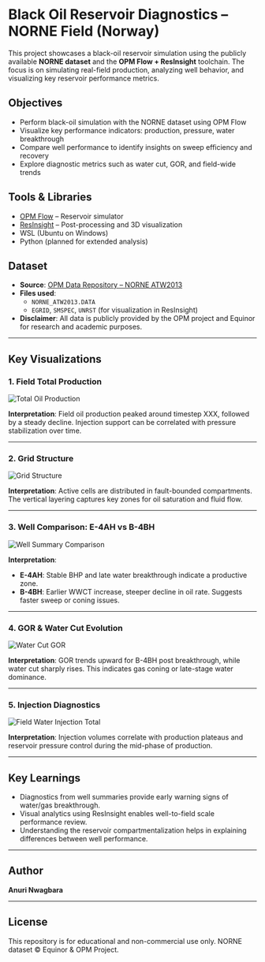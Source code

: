 #  Black Oil Reservoir Diagnostics – NORNE Field (Norway)

This project showcases a black-oil reservoir simulation using the publicly available **NORNE dataset** and the **OPM Flow + ResInsight** toolchain. The focus is on simulating real-field production, analyzing well behavior, and visualizing key reservoir performance metrics.

##  Objectives

- Perform black-oil simulation with the NORNE dataset using OPM Flow
- Visualize key performance indicators: production, pressure, water breakthrough
- Compare well performance to identify insights on sweep efficiency and recovery
- Explore diagnostic metrics such as water cut, GOR, and field-wide trends

##  Tools & Libraries

- [OPM Flow](https://opm-project.org/) – Reservoir simulator
- [ResInsight](https://resinsight.org/) – Post-processing and 3D visualization
- WSL (Ubuntu on Windows)
- Python (planned for extended analysis)

##  Dataset

- **Source**: [OPM Data Repository – NORNE ATW2013](https://opm-project.org/?page_id=559)
- **Files used**:
  - `NORNE_ATW2013.DATA`
  - `EGRID`, `SMSPEC`, `UNRST` (for visualization in ResInsight)
- **Disclaimer**: All data is publicly provided by the OPM project and Equinor for research and academic purposes.

---

##  Key Visualizations

###  1. Field Total Production

![Total Oil Production](visuals/total_oil_production.png)

**Interpretation**: Field oil production peaked around timestep XXX, followed by a steady decline. Injection support can be correlated with pressure stabilization over time.

---

###  2. Grid Structure

![Grid Structure](visuals/grid_structure.png)

**Interpretation**: Active cells are distributed in fault-bounded compartments. The vertical layering captures key zones for oil saturation and fluid flow.

---

###  3. Well Comparison: E-4AH vs B-4BH

![Well Summary Comparison](visuals/well_summary_comparison.png)

**Interpretation**:  
- **E-4AH**: Stable BHP and late water breakthrough indicate a productive zone.  
- **B-4BH**: Earlier WWCT increase, steeper decline in oil rate. Suggests faster sweep or coning issues.

---

###  4. GOR & Water Cut Evolution

![Water Cut GOR](visuals/wc_gor.png)

**Interpretation**: GOR trends upward for B-4BH post breakthrough, while water cut sharply rises. This indicates gas coning or late-stage water dominance.

---

###  5. Injection Diagnostics

![Field Water Injection Total](visuals/fwit.png)

**Interpretation**: Injection volumes correlate with production plateaus and reservoir pressure control during the mid-phase of production.

---

##  Key Learnings

- Diagnostics from well summaries provide early warning signs of water/gas breakthrough.
- Visual analytics using ResInsight enables well-to-field scale performance review.
- Understanding the reservoir compartmentalization helps in explaining differences between well performance.

---

##  Author

**Anuri Nwagbara**  

---

##  License

This repository is for educational and non-commercial use only. NORNE dataset © Equinor & OPM Project.
